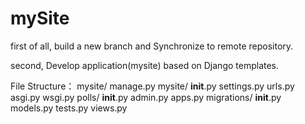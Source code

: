 # mySite
first of all, build a new branch and Synchronize to remote repository.

second, Develop application(mysite) based on Django templates.

File Structure：
mysite/
    manage.py
    mysite/
        __init__.py
        settings.py
        urls.py
        asgi.py
        wsgi.py
    polls/
        __init__.py
        admin.py
        apps.py
        migrations/
            __init__.py
        models.py
        tests.py
        views.py



